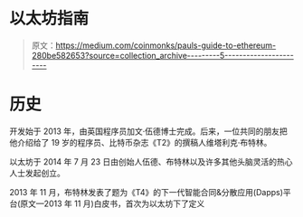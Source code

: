 # 以太坊指南

> 原文：<https://medium.com/coinmonks/pauls-guide-to-ethereum-280be582653?source=collection_archive---------5----------------------->

# 历史

开发始于 2013 年，由英国程序员加文·伍德博士完成。后来，一位共同的朋友把他介绍给了 19 岁的程序员、比特币杂志《T2》的撰稿人维塔利克·布特林。

以太坊于 2014 年 7 月 23 日由创始人伍德、布特林以及许多其他头脑灵活的热心人士发起创立。

2013 年 11 月，布特林发表了题为《T4》的下一代智能合同&分散应用(Dapps)平台(原文—2013 年 11 月)白皮书，首次为以太坊下了定义